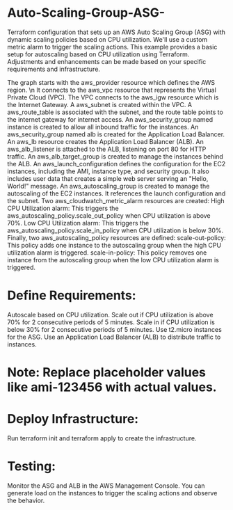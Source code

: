 # Auto-Scaling-Group-ASG-
Terraform configuration that sets up an AWS Auto Scaling Group (ASG) with dynamic scaling policies based on CPU utilization. We'll use a custom metric alarm to trigger the scaling actions.
This example provides a basic setup for autoscaling based on CPU utilization using Terraform. Adjustments and enhancements can be made based on your specific requirements and infrastructure.


The graph starts with the aws_provider resource which defines the AWS region. \n
It connects to the aws_vpc resource that represents the Virtual Private Cloud (VPC).
The VPC connects to the aws_igw resource which is the Internet Gateway.
A aws_subnet is created within the VPC.
A aws_route_table is associated with the subnet, and the route table points to the internet gateway for internet access.
An aws_security_group named instance is created to allow all inbound traffic for the instances.
An aws_security_group named alb is created for the Application Load Balancer.
An aws_lb resource creates the Application Load Balancer (ALB).
An aws_alb_listener is attached to the ALB, listening on port 80 for HTTP traffic.
An aws_alb_target_group is created to manage the instances behind the ALB.
An aws_launch_configuration defines the configuration for the EC2 instances, including the AMI, instance type, and security group. It also includes user data that creates a simple web server serving an "Hello, World!" message.
An aws_autoscaling_group is created to manage the autoscaling of the EC2 instances. It references the launch configuration and the subnet.
Two aws_cloudwatch_metric_alarm resources are created:
High CPU Utilization alarm: This triggers the aws_autoscaling_policy.scale_out_policy when CPU utilization is above 70%.
Low CPU Utilization alarm: This triggers the aws_autoscaling_policy.scale_in_policy when CPU utilization is below 30%.
Finally, two aws_autoscaling_policy resources are defined:
scale-out-policy: This policy adds one instance to the autoscaling group when the high CPU utilization alarm is triggered.
scale-in-policy: This policy removes one instance from the autoscaling group when the low CPU utilization alarm is triggered.

# Define Requirements:
Autoscale based on CPU utilization.
Scale out if CPU utilization is above 70% for 2 consecutive periods of 5 minutes.
Scale in if CPU utilization is below 30% for 2 consecutive periods of 5 minutes.
Use t2.micro instances for the ASG.
Use an Application Load Balancer (ALB) to distribute traffic to instances.


# Note: Replace placeholder values like ami-123456 with actual values.

# Deploy Infrastructure:
Run terraform init and terraform apply to create the infrastructure.

# Testing:
Monitor the ASG and ALB in the AWS Management Console. You can generate load on the instances to trigger the scaling actions and observe the behavior.
